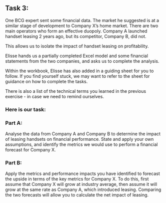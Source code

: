 <h2><b>Task 3:</b></h2>

One BCG expert sent some financial data. The market he suggested is at a similar stage of development to Company X’s home market. 
There are two main operators who form an effective duopoly. Company A launched handset leasing 2 years ago, but its competitor, Company B, did not. 

This allows us to isolate the impact of handset leasing on profitability.

Elisse hands us a partially completed Excel model and some financial statements from the two companies, and asks us to complete the analysis. 

Within the workbook, Elisse has also added in a guiding sheet for you to follow. If you find yourself stuck, we may want to refer to the sheet for guidance on how to complete the tasks. 

There is also a list of the technical terms you learned in the previous exercise - in case we need to remind ourselves. 

<h3><b>Here is our task:</b></h3>

<h3><b>Part A:</b></h3>

Analyse the data from Company A and Company B to determine the impact of leasing handsets on financial performance. State and apply your own assumptions, and identify the metrics we would use to perform a financial forecast for Company X.

<h3><b>Part B:</b></h3>

Apply the metrics and performance impacts you have identified to forecast the upside in terms of the key metrics for Company X. To do this, first assume that Company X will grow at industry average, 
then assume it will grow at the same rate as Company A, which introduced leasing. Comparing the two forecasts will allow you to calculate the net impact of leasing.

 

